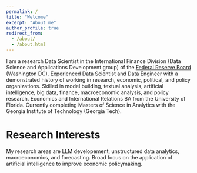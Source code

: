 ```yaml
---
permalink: /
title: "Welcome"
excerpt: "About me"
author_profile: true
redirect_from: 
  - /about/
  - /about.html
---
```


I am a research Data Scientist in the International Finance Division (Data Science and Applications Development group) of the [Federal Reserve Board](https://www.federalreserve.gov/) (Washington DC). Experienced Data Scientist and Data Engineer with a demonstrated history of working in research, economic, political, and policy organizations. Skilled in model building, textual analysis, artificial intelligence, big data, finance, macroeconomic analysis, and policy research. Economics and International Relations BA from the University of Florida. Currently completing Masters of Science in Analytics with the Georgia Institute of Technology (Georgia Tech).

Research Interests
======
My research areas are LLM developement, unstructured data analytics, macroeconomics, and forecasting. Broad focus on the application of artificial intelligence to improve economic policymaking.
